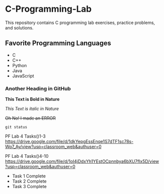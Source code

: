 # C-Programming-Lab
This repository contains C programming lab exercises, practice problems, and solutions.  

## Favorite Programming Languages
- C
- C++
- Python
- Java
- JavaScript
  
### Another Heading in GitHub

**This Text is Bold in Nature**

*This Text is italic in Nature*

~~Oh No! I made an ERROR~~

`git status`

PF Lab 4 Tasks()1-3
https://drive.google.com/file/d/1dkYepgEssEnqe1S7dTF1sc78s-Wq7_Ay/view?usp=classroom_web&authuser=0

PF Lab 4 Tasks()4-10
https://drive.google.com/file/d/1oI4jDdxYh1YEstOCpnnbya6bXU7fIx5D/view?usp=classroom_web&authuser=0

 
 
 * Task 1 Complete
 * Task 2 Complete
 * Task 3 Complete
